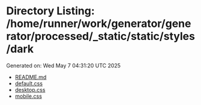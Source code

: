 # Directory Listing: /home/runner/work/generator/generator/processed/_static/static/styles/dark
Generated on: Wed May  7 04:31:20 UTC 2025

- [README.md](README.md)
- [default.css](default.css)
- [desktop.css](desktop.css)
- [mobile.css](mobile.css)
